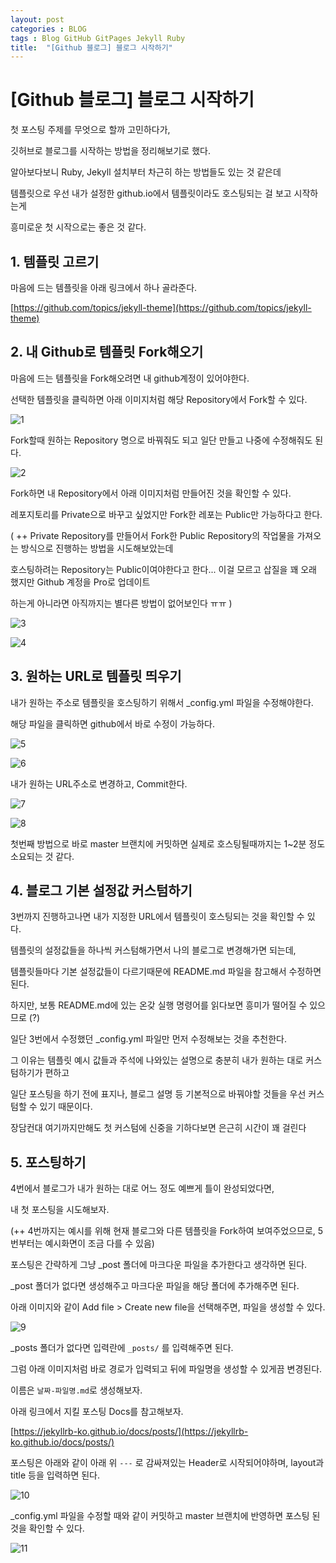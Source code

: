 ```yaml
---
layout: post
categories : BLOG
tags : Blog GitHub GitPages Jekyll Ruby
title:  "[Github 블로그] 블로그 시작하기"
---
```


# [Github 블로그] 블로그 시작하기 



첫 포스팅 주제를 무엇으로 할까 고민하다가, 

깃허브로 블로그를 시작하는 방법을 정리해보기로 했다. 

알아보다보니 Ruby, Jekyll 설치부터 차근히 하는 방법들도 있는 것 같은데 

템플릿으로 우선 내가 설정한 github.io에서 템플릿이라도 호스팅되는 걸 보고 시작하는게 

흥미로운 첫 시작으로는 좋은 것 같다. 



## 1. 템플릿 고르기

마음에 드는 템플릿을 아래 링크에서 하나 골라준다. 

[https://github.com/topics/jekyll-theme](https://github.com/topics/jekyll-theme)



## 2. 내 Github로 템플릿 Fork해오기 

마음에 드는 템플릿을 Fork해오려면 내 github계정이 있어야한다. 

선택한 템플릿을 클릭하면 아래 이미지처럼 해당 Repository에서 Fork할 수 있다.  

![1](/img/in-post/post-how-to-start-github-blog/1.png)



Fork할때 원하는 Repository 명으로 바꿔줘도 되고 일단 만들고 나중에 수정해줘도 된다. 

![2](/img/in-post/post-how-to-start-github-blog/2.png)



Fork하면 내 Repository에서 아래 이미지처럼 만들어진 것을 확인할 수 있다. 

레포지토리를 Private으로 바꾸고 싶었지만 Fork한 레포는 Public만 가능하다고 한다. 



( ++ Private Repository를 만들어서 Fork한 Public Repository의 작업물을 가져오는 방식으로 진행하는 방법을 시도해보았는데

호스팅하려는 Repository는 Public이여야한다고 한다... 이걸 모르고 삽질을 꽤 오래 했지만 Github 계정을 Pro로 업데이트 

하는게 아니라면 아직까지는 별다른 방법이 없어보인다 ㅠㅠ )

![3](/img/in-post/post-how-to-start-github-blog/3.png)

![4](/img/in-post/post-how-to-start-github-blog/4.png)



## 3. 원하는 URL로 템플릿 띄우기 

내가 원하는 주소로 템플릿을 호스팅하기 위해서 _config.yml 파일을 수정해야한다. 

해당 파일을 클릭하면 github에서 바로 수정이 가능하다.

![5](/img/in-post/post-how-to-start-github-blog/5.png)

![6](/img/in-post/post-how-to-start-github-blog/6.png)



내가 원하는 URL주소로 변경하고, Commit한다. 

![7](/img/in-post/post-how-to-start-github-blog/7.png)

![8](/img/in-post/post-how-to-start-github-blog/8.png)



첫번째 방법으로 바로 master 브랜치에 커밋하면 실제로 호스팅될때까지는 1~2분 정도 소요되는 것 같다. 



## 4. 블로그 기본 설정값 커스텀하기

3번까지 진행하고나면 내가 지정한 URL에서 템플릿이 호스팅되는 것을 확인할 수 있다. 

템플릿의 설정값들을 하나씩 커스텀해가면서 나의 블로그로 변경해가면 되는데,

템플릿들마다 기본 설정값들이 다르기때문에 README.md 파일을 참고해서 수정하면 된다. 



하지만, 보통 README.md에 있는 온갖 실행 명령어를 읽다보면 흥미가 떨어질 수 있으므로 (?)

일단 3번에서 수정했던 _config.yml 파일만 먼저 수정해보는 것을 추천한다. 



그 이유는 템플릿 예시 값들과 주석에 나와있는 설명으로 충분히 내가 원하는 대로 커스텀하기가 편하고

일단 포스팅을 하기 전에 표지나, 블로그 설명 등 기본적으로 바꿔야할 것들을 우선 커스텀할 수 있기 때문이다. 

장담컨대 여기까지만해도 첫 커스텀에 신중을 기하다보면 은근히 시간이 꽤 걸린다 



## 5. 포스팅하기

4번에서 블로그가 내가 원하는 대로 어느 정도 예쁘게 틀이 완성되었다면, 

내 첫 포스팅을 시도해보자. 

(++ 4번까지는 예시를 위해 현재 블로그와 다른 템플릿을 Fork하여 보여주었으므로, 5번부터는 예시화면이 조금 다를 수 있음)



포스팅은 간략하게 그냥 _post 폴더에 마크다운 파일을 추가한다고 생각하면 된다. 

_post 폴더가 없다면 생성해주고 마크다운 파일을 해당 폴더에 추가해주면 된다. 



 아래 이미지와 같이 Add file > Create new file을 선택해주면, 파일을 생성할 수 있다.

![9](/img/in-post/post-how-to-start-github-blog/9.png)



_posts 폴더가 없다면 입력란에 `_posts/` 를 입력해주면 된다. 

그럼 아래 이미지처럼 바로 경로가 입력되고 뒤에 파일명을 생성할 수 있게끔 변경된다.

이름은 `날짜-파일명.md`로 생성해보자.



아래 링크에서 지킬 포스팅 Docs를 참고해보자. 

[https://jekyllrb-ko.github.io/docs/posts/](https://jekyllrb-ko.github.io/docs/posts/)

포스팅은 아래와 같이 아래 위 `---` 로 감싸져있는 Header로 시작되어야하며, layout과 title 등을 입력하면 된다. 

![10](/img/in-post/post-how-to-start-github-blog/10.png)



_config.yml 파일을 수정할 때와 같이 커밋하고 master 브랜치에 반영하면 포스팅 된 것을 확인할 수 있다. 

![11](/img/in-post/post-how-to-start-github-blog/11.png)

